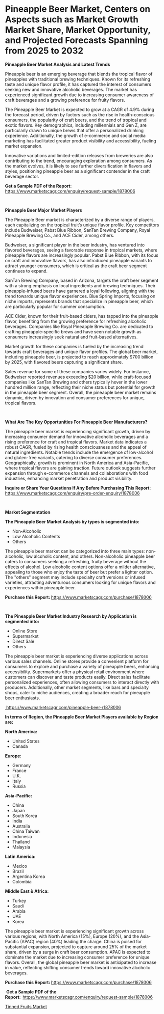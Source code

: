 <p><h1>Pineapple Beer Market, Centers on Aspects such as Market Growth Market Share, Market Opportunity, and Projected Forecasts Spanning from 2025 to 2032</h1></p><p><strong>Pineapple Beer Market Analysis and Latest Trends</strong></p>
<p><p>Pineapple beer is an emerging beverage that blends the tropical flavor of pineapples with traditional brewing techniques. Known for its refreshing taste and unique flavor profile, it has captured the interest of consumers seeking new and innovative alcoholic beverages. The market has experienced significant growth due to increasing consumer awareness of craft beverages and a growing preference for fruity flavors.</p><p>The Pineapple Beer Market is expected to grow at a CAGR of 4.9% during the forecast period, driven by factors such as the rise in health-conscious consumers, the popularity of craft beers, and the trend of tropical and exotic flavors. Key demographics, including millennials and Gen Z, are particularly drawn to unique brews that offer a personalized drinking experience. Additionally, the growth of e-commerce and social media marketing has facilitated greater product visibility and accessibility, fueling market expansion.</p><p>Innovative variations and limited-edition releases from breweries are also contributing to the trend, encouraging exploration among consumers. As the market evolves, it is likely to see further diversification in flavors and styles, positioning pineapple beer as a significant contender in the craft beverage sector.</p></p>
<p><strong>Get a Sample PDF of the Report:&nbsp;</strong> <a href="https://www.marketscagr.com/enquiry/request-sample/1878006?utm_campaign=2208&utm_medium=2&utm_source=Github&utm_content=ia&utm_term=15022025&utm_id=pineapple-beer">https://www.marketscagr.com/enquiry/request-sample/1878006</a></p>
<p>&nbsp;</p>
<p><strong>Pineapple Beer Major Market Players</strong></p>
<p><p>The Pineapple Beer market is characterized by a diverse range of players, each capitalizing on the tropical fruit’s unique flavor profile. Key competitors include Budweiser, Pabst Blue Ribbon, SanTan Brewing Company, Royal Pineapple Brewing Co., and ACE Cider, among others.</p><p>Budweiser, a significant player in the beer industry, has ventured into flavored beverages, seeing a favorable response in tropical markets, where pineapple flavors are increasingly popular. Pabst Blue Ribbon, with its focus on craft and innovative flavors, has also introduced pineapple variants to attract younger consumers, which is critical as the craft beer segment continues to expand.</p><p>SanTan Brewing Company, based in Arizona, targets the craft beer segment with a strong emphasis on local ingredients and brewing techniques. Their pineapple-infused beers have garnered a loyal following, aligning with the trend towards unique flavor experiences. Blue Spring Imports, focusing on niche imports, represents brands that specialize in pineapple beer, which are particularly popular for summer consumption.</p><p>ACE Cider, known for their fruit-based ciders, has tapped into the pineapple flavor, benefiting from the growing preference for refreshing alcoholic beverages. Companies like Royal Pineapple Brewing Co. are dedicated to crafting pineapple-specific brews and have seen notable growth as consumers increasingly seek natural and fruit-based alternatives.</p><p>Market growth for these companies is fueled by the increasing trend towards craft beverages and unique flavor profiles. The global beer market, including pineapple beer, is projected to reach approximately $700 billion by 2025, with flavored beers capturing a significant share. </p><p>Sales revenue for some of these companies varies widely. For instance, Budweiser reported revenues exceeding $20 billion, while craft-focused companies like SanTan Brewing and others typically hover in the lower hundred million range, reflecting their niche status but potential for growth in the pineapple beer segment. Overall, the pineapple beer market remains dynamic, driven by innovation and consumer preferences for unique, tropical flavors.</p></p>
<p>&nbsp;</p>
<p><strong>What Are The Key Opportunities For Pineapple Beer Manufacturers?</strong></p>
<p><p>The pineapple beer market is experiencing significant growth, driven by increasing consumer demand for innovative alcoholic beverages and a rising preference for craft and tropical flavors. Market data indicates a robust CAGR, fueled by rising health consciousness and the appeal of natural ingredients. Notable trends include the emergence of low-alcohol and gluten-free variants, catering to diverse consumer preferences. Geographically, growth is prominent in North America and Asia-Pacific, where tropical flavors are gaining traction. Future outlook suggests further expansion through e-commerce channels and collaborations with food industries, enhancing market penetration and product visibility.</p></p>
<p><strong>Inquire or Share Your Questions If Any Before Purchasing This Report:</strong> <a href="https://www.marketscagr.com/enquiry/pre-order-enquiry/1878006?utm_campaign=2208&utm_medium=2&utm_source=Github&utm_content=ia&utm_term=15022025&utm_id=pineapple-beer">https://www.marketscagr.com/enquiry/pre-order-enquiry/1878006</a></p>
<p>&nbsp;</p>
<p><strong>Market Segmentation</strong></p>
<p><strong>The Pineapple Beer Market Analysis by types is segmented into:</strong></p>
<p><ul><li>Non-Alcoholic</li><li>Low Alcoholic Contents</li><li>Others</li></ul></p>
<p><p>The pineapple beer market can be categorized into three main types: non-alcoholic, low alcoholic content, and others. Non-alcoholic pineapple beer caters to consumers seeking a refreshing, fruity beverage without the effects of alcohol. Low alcoholic content options offer a milder alternative, appealing to those who enjoy the taste of beer but prefer a lighter option. The "others" segment may include specialty craft versions or infused varieties, attracting adventurous consumers looking for unique flavors and experiences within pineapple beer.</p></p>
<p><strong>Purchase this Report:&nbsp;</strong><a href="https://www.marketscagr.com/purchase/1878006?utm_campaign=2208&utm_medium=2&utm_source=Github&utm_content=ia&utm_term=15022025&utm_id=pineapple-beer">https://www.marketscagr.com/purchase/1878006</a></p>
<p>&nbsp;</p>
<p><strong>The Pineapple Beer Market Industry Research by Application is segmented into:</strong></p>
<p><ul><li>Online Store</li><li>Supermarket</li><li>Direct Sale</li><li>Others</li></ul></p>
<p><p>The pineapple beer market is experiencing diverse applications across various sales channels. Online stores provide a convenient platform for consumers to explore and purchase a variety of pineapple beers, enhancing accessibility. Supermarkets offer a physical retail environment where customers can discover and taste products easily. Direct sales facilitate personalized experiences, often allowing consumers to interact directly with producers. Additionally, other market segments, like bars and specialty shops, cater to niche audiences, creating a broader reach for pineapple beer enthusiasts.</p></p>
<p><a href="https://www.marketscagr.com/pineapple-beer-r1878006?utm_campaign=2208&utm_medium=2&utm_source=Github&utm_content=ia&utm_term=15022025&utm_id=pineapple-beer">&nbsp;https://www.marketscagr.com/pineapple-beer-r1878006</a></p>
<p><strong>In terms of Region, the Pineapple Beer Market Players available by Region are:</strong></p>
<p>
    <p> <strong> North America: </strong>
        <ul>
            <li>United States</li>
            <li>Canada</li>
        </ul>
        </p> 
    <p> <strong> Europe: </strong>
        <ul>
            <li>Germany</li>
            <li>France</li>
            <li>U.K.</li>
            <li>Italy</li>
            <li>Russia</li>
        </ul>
        </p> 
    <p> <strong> Asia-Pacific: </strong>
        <ul>
            <li>China</li>
            <li>Japan</li>
            <li>South Korea</li>
            <li>India</li>
            <li>Australia</li>
            <li>China Taiwan</li>
            <li>Indonesia</li>
            <li>Thailand</li>
            <li>Malaysia</li>
        </ul>
        </p> 
    <p> <strong> Latin America: </strong>
        <ul>
            <li>Mexico</li>
            <li>Brazil</li>
            <li>Argentina Korea</li>
            <li>Colombia</li>
        </ul>
        </p> 
    <p> <strong> Middle East & Africa: </strong>
        <ul>
            <li>Turkey</li>
            <li>Saudi</li>
            <li>Arabia</li>
            <li>UAE</li>
            <li>Korea</li>
        </ul>
    </p>
    </p>
<p><p>The pineapple beer market is experiencing significant growth across various regions, with North America (15%), Europe (20%), and the Asia-Pacific (APAC) region (40%) leading the charge. China is poised for substantial expansion, projected to capture around 25% of the market share, driven by a surge in craft beer consumption. APAC is expected to dominate the market due to increasing consumer preference for unique flavors. Overall, the global pineapple beer market is anticipated to increase in value, reflecting shifting consumer trends toward innovative alcoholic beverages.</p></p>
<p><strong>Purchase this Report: </strong><a href="https://www.marketscagr.com/purchase/1878006?utm_campaign=2208&utm_medium=2&utm_source=Github&utm_content=ia&utm_term=15022025&utm_id=pineapple-beer">https://www.marketscagr.com/purchase/1878006</a></p>
<p>&nbsp;<strong>Get a Sample PDF of the Report:&nbsp;&nbsp;</strong><a href="https://www.marketscagr.com/enquiry/request-sample/1878006?utm_campaign=2208&utm_medium=2&utm_source=Github&utm_content=ia&utm_term=15022025&utm_id=pineapple-beer">https://www.marketscagr.com/enquiry/request-sample/1878006</a></p>
<p><strong></strong></p>
<p><p><a href="https://github.com/abbislposival/Market-Research-Report-List-1/blob/main/tinned-fruits-market.md?utm_campaign=2208&utm_medium=2&utm_source=Github&utm_content=ia&utm_term=15022025&utm_id=pineapple-beer">Tinned Fruits Market</a></p></p>